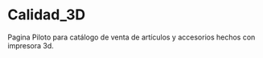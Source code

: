 # Calidad_3D
Pagina Piloto para catálogo de venta de artículos y accesorios hechos con impresora 3d.
